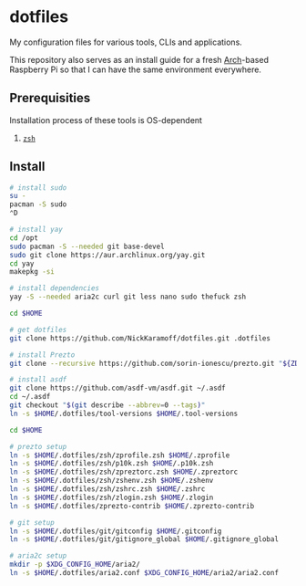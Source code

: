 # dotfiles

My configuration files for various tools, CLIs and applications.

This repository also serves as an install guide for a fresh [Arch]-based
Raspberry Pi so that I can have the same environment everywhere.

## Prerequisities

Installation process of these tools is OS-dependent

1. [`zsh`](https://zsh.org/)

## Install

```zsh
# install sudo
su -
pacman -S sudo
⌃D

# install yay
cd /opt
sudo pacman -S --needed git base-devel
sudo git clone https://aur.archlinux.org/yay.git
cd yay
makepkg -si

# install dependencies
yay -S --needed aria2c curl git less nano sudo thefuck zsh

cd $HOME

# get dotfiles
git clone https://github.com/NickKaramoff/dotfiles.git .dotfiles

# install Prezto
git clone --recursive https://github.com/sorin-ionescu/prezto.git "${ZDOTDIR:-$HOME}/.zprezto"

# install asdf
git clone https://github.com/asdf-vm/asdf.git ~/.asdf
cd ~/.asdf
git checkout "$(git describe --abbrev=0 --tags)"
ln -s $HOME/.dotfiles/tool-versions $HOME/.tool-versions

cd $HOME

# prezto setup
ln -s $HOME/.dotfiles/zsh/zprofile.zsh $HOME/.zprofile
ln -s $HOME/.dotfiles/zsh/p10k.zsh $HOME/.p10k.zsh
ln -s $HOME/.dotfiles/zsh/zpreztorc.zsh $HOME/.zpreztorc
ln -s $HOME/.dotfiles/zsh/zshenv.zsh $HOME/.zshenv
ln -s $HOME/.dotfiles/zsh/zshrc.zsh $HOME/.zshrc
ln -s $HOME/.dotfiles/zsh/zlogin.zsh $HOME/.zlogin
ln -s $HOME/.dotfiles/zprezto-contrib $HOME/.zprezto-contrib

# git setup
ln -s $HOME/.dotfiles/git/gitconfig $HOME/.gitconfig
ln -s $HOME/.dotfiles/git/gitignore_global $HOME/.gitignore_global

# aria2c setup
mkdir -p $XDG_CONFIG_HOME/aria2/
ln -s $HOME/.dotfiles/aria2.conf $XDG_CONFIG_HOME/aria2/aria2.conf
```

[Arch]: https://archlinuxarm.org/
